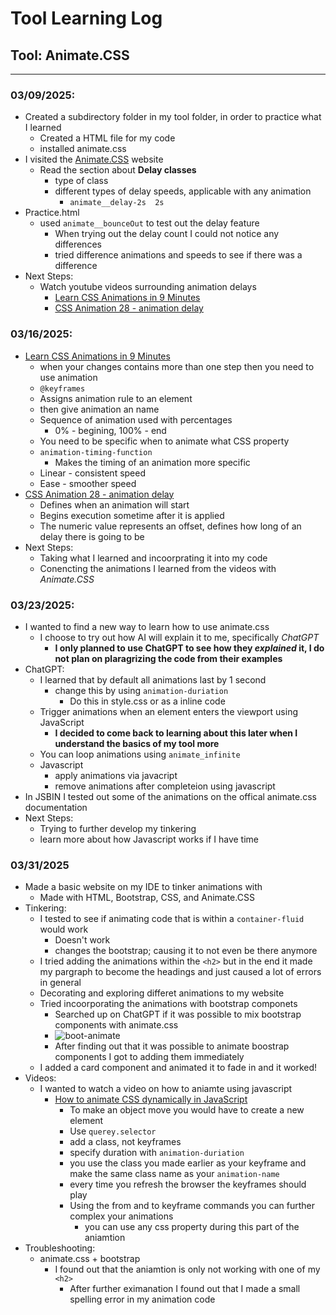 # Tool Learning Log

## Tool: **Animate.CSS**

---

### 03/09/2025:
* Created a subdirectory folder in my tool folder, in order to practice what I learned
  * Created a HTML file for my code
  * installed animate.css
* I visited the [Animate.CSS](https://animate.style/) website
  * Read the section about **Delay classes**
    * type of class
    * different types of delay speeds, applicable with any animation
      * `animate__delay-2s	2s`
* Practice.html
  * used `animate__bounceOut` to test out the delay feature
    * When trying out the delay count I could not notice any differences
    * tried difference animations and speeds to see if there was a difference
* Next Steps:
  * Watch youtube videos surrounding animation delays
    * [Learn CSS Animations in 9 Minutes](https://www.youtube.com/watch?v=z2LQYsZhsFw&ab_channel=Coding2GO)
    * [CSS Animation 28 - animation delay](https://www.youtube.com/watch?v=8RrTJY_z36c&ab_channel=VirtualAddiction)

### 03/16/2025:
* [Learn CSS Animations in 9 Minutes](https://www.youtube.com/watch?v=z2LQYsZhsFw&ab_channel=Coding2GO)
  * when your changes contains more than one step then you need to use animation
  * `@keyframes`
   * Assigns animation rule to an element
   * then give animation an name 
  * Sequence of animation used with percentages
    * 0% - begining, 100% - end
  * You need to be specific when to animate what CSS property
  * `animation-timing-function`
    * Makes the timing of an animation more specific
  * Linear - consistent speed
  * Ease - smoother speed
* [CSS Animation 28 - animation delay](https://www.youtube.com/watch?v=8RrTJY_z36c&ab_channel=VirtualAddiction)
  *  Defines when an animation will start
  * Begins execution sometime after it is applied
  * The numeric value represents an offset, defines how long of an delay there is going to be
* Next Steps:
  * Taking what I learned and incoorprating it into my code
  * Conencting the animations I learned from the videos with _Animate.CSS_

 ### 03/23/2025:
* I wanted to find a new way to learn how to use animate.css
  * I choose to try out how AI will explain it to me, specifically _ChatGPT_
    * **I only planned to use ChatGPT to see how they _explained_ it, I do not plan on plaragrizing the code from their examples**
* ChatGPT:
  * I learned that by default all animations last by 1 second
    * change this by using `animation-duriation`
      * Do this in style.css or as a inline code
  * Trigger animations when an element enters the viewport using JavaScript
    * **I decided to come back to learning about this later when I understand the basics of my tool more**
  * You can loop animations using `animate_infinite`
  * Javascript
    * apply animations via javacript
    * remove animations after completeion using javascript
* In JSBIN I tested out some of the animations on the offical animate.css documentation
* Next Steps:
  * Trying to further develop my tinkering
  * learn more about how Javascript works if I have time
 
### 03/31/2025
* Made a basic website on my IDE to tinker animations with
  *  Made with HTML, Bootstrap, CSS, and Animate.CSS
* Tinkering:
  * I tested to see if animating code that is within a `container-fluid` would work
    * Doesn't work
    * changes the bootstrap; causing it to not even be there anymore
  * I tried adding the animations within the `<h2>` but in the end it made my pargraph to become the headings and just caused a lot of errors in general
  * Decorating and exploring differet animations to my website
  * Tried incoorporating the animations with bootstrap componets
    * Searched up on ChatGPT if it was possible to mix bootstrap components with animate.css
    * ![boot-animate](https://github.com/user-attachments/assets/4839a3f0-7dd9-4011-a06e-89bf4bc6957d)
    * After finding out that it was possible to animate boostrap components I got to adding them immediately
  * I added a card component and animated it to fade in and it worked!
* Videos:
  * I wanted to watch a video on how to aniamte using javascript
    * [How to animate CSS dynamically in JavaScript](https://youtu.be/GMTb1q4T1MY?si=x0BxjlblqVSkCb82)
      * To make an object move you would have to create a new element
       * Use `querey.selector`
      * add a class, not keyframes
      * specify duration with `animation-duriation`
      * you use the class you made earlier as your keyframe and make the same class name as your `animation-name`
      * every time you refresh the browser the keyframes should play
      * Using the from and to keyframe commands you can further complex your animations
        * you can use any css property during this part of the aniamtion
* Troubleshooting:
  * animate.css + bootstrap
    * I found out that the aniamtion is only not working with one of my `<h2>`
      * After further eximanation I found out that I made a small spelling error in my animation code
   


<!--
* Links you used today (websites, videos, etc)
* Things you tried, progress you made, etc
* Challenges, a-ha moments, etc
* Questions you still have
* What you're going to try next
-->
